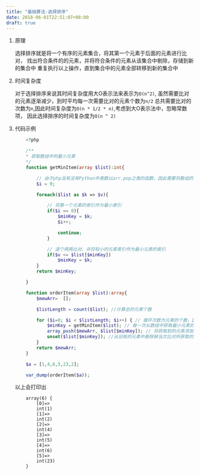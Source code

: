 ```yaml
---
title: "基础算法-选择排序"
date: 2018-06-01T22:51:07+08:00
draft: true
---
```



1. 原理

    选择排序就是将一个有序的元素集合，将其第一个元素于后面的元素进行比对，
    找出符合条件的的元素，并将符合条件的元素从该集合中剔除，存储到新的集合中
    重复执行以上操作，直到集合中的元素全部转移到新的集合中



1. 时间复杂度

    对于选择排序来说其时间复杂度用大O表示法来表示为`O(n^2)`,
    虽然需要比对的元素逐渐减少，到时平均每一次需要比对的元素个数为`n/2`
    总共需要比对的次数为`n`,因此时间复杂度为`O(n * 1/2 * n)`,考虑到大O表示法中，忽略常数项，
    因此选择排序的时间复杂度为`O(n ^ 2)`

1. 代码示例

    ```php
        <?php

        /**
        * 获取数组中的最小元素
        */
        function getMinItem(array $list):int{

            // 由于php没有没有Python中类数以arr.pop之类的函数，因此需要将数组的第一个元素作为最小索引
            $i = 0;

            foreach($list as $k => $v){

                // 将第一个元素的索引作为最小索引
                if($i == 0){
                    $minKey = $k;
                    $i++;

                    continue;
                }

                // 逐个两两比对，并将较小的元素索引作为最小元素的索引
                if($v <= $list[$minKey])
                    $minKey = $k;
            }
            return $minKey;

        }

        function orderItem(array $list):array{
            $mewArr=  [];

            $listLength = count($list); //计算总的元素个数

            for ($i=0; $i < $listLength; $i++) { // 循环次数为元素的个数，因为每一次只能获取一个最小元素的索引
                $minKey = getMinItem($list); // 每一次从数组中获取最小元素的索引
                array_push($mewArr, $list[$minKey]); // 将获取到的元素添加到新数组中
                unset($list[$minKey]); //从旧有的元素中删除掉当次比对所获取的最小元素
            }
            return $mewArr;
        }

        $a = [1,4,6,5,23,2];

        var_dump(orderItem($a));
    ```

    以上会打印出
    
    ```
        array(6) {
            [0]=>
            int(1)
            [1]=>
            int(2)
            [2]=>
            int(4)
            [3]=>
            int(5)
            [4]=>
            int(6)
            [5]=>
            int(23)
        }
    ```